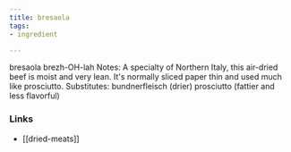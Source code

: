 ```yaml
---
title: bresaola
tags:
- ingredient

---
```

bresaola brezh-OH-lah Notes: A specialty of Northern Italy, this air-dried beef is moist and very lean. It's normally sliced paper thin and used much like prosciutto. Substitutes: bundnerfleisch (drier) prosciutto (fattier and less flavorful)

### Links

* [[dried-meats]]
